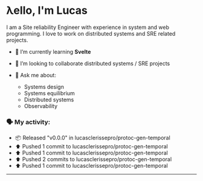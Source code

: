 # λello, I'm Lucas

I am a Site reliability Engineer with experience in system and web programming. I love to work on distributed systems and SRE related projects.

- 🌱 I’m currently learning **Svelte**
- 👯 I’m looking to collaborate distributed systems / SRE projects

- 💬 Ask me about:
   - Systems design
   - Systems equilibrium
   - Distributed systems
   - Observability

### 🗣 My activity:

* 📦 Released "v0.0.0" in lucasclerissepro/protoc-gen-temporal
* ⬆️ Pushed 1 commit to lucasclerissepro/protoc-gen-temporal
* ⬆️ Pushed 1 commit to lucasclerissepro/protoc-gen-temporal
* ⬆️ Pushed 2 commits to lucasclerissepro/protoc-gen-temporal
* ⬆️ Pushed 1 commit to lucasclerissepro/protoc-gen-temporal
---
